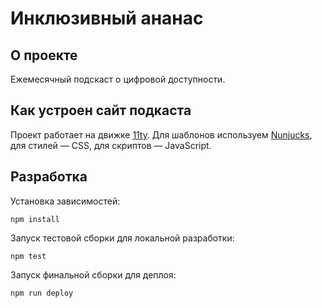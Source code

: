# Инклюзивный ананас

## О проекте

Ежемесячный подскаст о цифровой доступности.

## Как устроен сайт подкаста

Проект работает на движке [11ty](https://www.11ty.dev). Для шаблонов используем [Nunjucks](https://mozilla.github.io/nunjucks/), для стилей — CSS, для скриптов — JavaScript.

## Разработка

Установка зависимостей:

```
npm install
```

Запуск тестовой сборки для локальной разработки:

```
npm test
```

Запуск финальной сборки для деплоя:

```
npm run deploy
```
